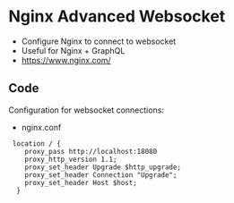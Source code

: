 # Nginx Advanced Websocket
- Configure Nginx to connect to websocket
- Useful for Nginx + GraphQL
- https://www.nginx.com/


## Code
Configuration for websocket connections:

- nginx.conf
```shell
 location / {
    proxy_pass http://localhost:18080
    proxy_http_version 1.1;
    proxy_set_header Upgrade $http_upgrade;
    proxy_set_header Connection "Upgrade";
    proxy_set_header Host $host;
  }
```

